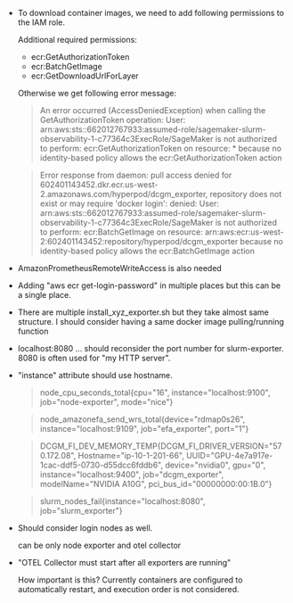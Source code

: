 

- To download container images, we need to add following permissions to the IAM role.

    Additional required permissions:

    - ecr:GetAuthorizationToken
    - ecr:BatchGetImage
    - ecr:GetDownloadUrlForLayer


    Otherwise we get following error message:

    > An error occurred (AccessDeniedException) when calling the GetAuthorizationToken operation: User: arn:aws:sts::662012767933:assumed-role/sagemaker-slurm-observability-1-c77364c3ExecRole/SageMaker is not authorized to perform: ecr:GetAuthorizationToken on resource: * because no identity-based policy allows the ecr:GetAuthorizationToken action

    > Error response from daemon: pull access denied for 602401143452.dkr.ecr.us-west-2.amazonaws.com/hyperpod/dcgm_exporter, repository does not exist or may require 'docker login': denied: User: arn:aws:sts::662012767933:assumed-role/sagemaker-slurm-observability-1-c77364c3ExecRole/SageMaker is not authorized to perform: ecr:BatchGetImage on resource: arn:aws:ecr:us-west-2:602401143452:repository/hyperpod/dcgm_exporter because no identity-based policy allows the ecr:BatchGetImage action

- AmazonPrometheusRemoteWriteAccess is also needed

- Adding "aws ecr get-login-password" in multiple places but this can be a single place.

- There are multiple install_xyz_exporter.sh but they take almost same structure. I should consider having a same docker image pulling/running function

- localhost:8080 ... should reconsider the port number for slurm-exporter. 8080 is often used for "my HTTP server".

- "instance" attribute should use hostname.

    > node_cpu_seconds_total{cpu="16", instance="localhost:9100", job="node-exporter", mode="nice"}

    > node_amazonefa_send_wrs_total{device="rdmap0s26", instance="localhost:9109", job="efa_exporter", port="1"}

    > DCGM_FI_DEV_MEMORY_TEMP{DCGM_FI_DRIVER_VERSION="570.172.08", Hostname="ip-10-1-201-66", UUID="GPU-4e7a917e-1cac-ddf5-0730-d55dcc6fddb6", device="nvidia0", gpu="0", instance="localhost:9400", job="dcgm_exporter", modelName="NVIDIA A10G", pci_bus_id="00000000:00:1B.0"}

    > slurm_nodes_fail{instance="localhost:8080", job="slurm_exporter"}

- Should consider login nodes as well.

    can be only node exporter and otel collector

- "OTEL Collector must start after all exporters are running"

    How important is this? Currently containers are configured to automatically restart, and execution order is not considered.

